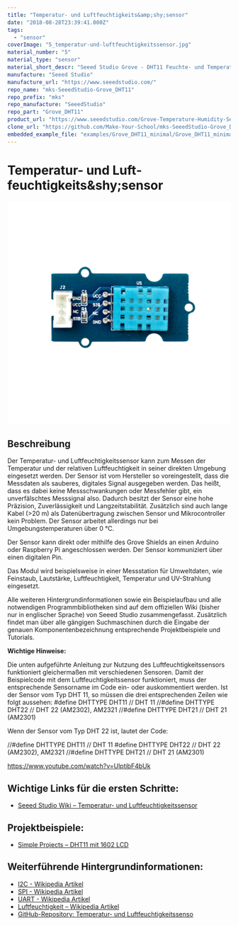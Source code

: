 ```yaml
---
title: "Temperatur- und Luft­feuchtigkeits&amp;shy;sensor"
date: "2018-08-28T23:39:41.000Z"
tags: 
  - "sensor"
coverImage: "5_temperatur-und-luftfeuchtigkeitssensor.jpg"
material_number: "5"
material_type: "sensor"
material_short_descr: "Seeed Studio Grove - DHT11 Feuchte- und Temperatursensor"
manufacture: "Seeed Studio"
manufacture_url: "https://www.seeedstudio.com/"
repo_name: "mks-SeeedStudio-Grove_DHT11"
repo_prefix: "mks"
repo_manufacture: "SeeedStudio"
repo_part: "Grove_DHT11"
product_url: "https://www.seeedstudio.com/Grove-Temperature-Humidity-Sensor-DHT11.html"
clone_url: "https://github.com/Make-Your-School/mks-SeeedStudio-Grove_DHT11.git"
embedded_example_file: "examples/Grove_DHT11_minimal/Grove_DHT11_minimal.ino"
---
```



# Temperatur- und Luft­feuchtigkeits&amp;shy;sensor

![Temperatur- und Luft­feuchtigkeits&amp;shy;sensor](./5_temperatur-und-luftfeuchtigkeitssensor.png)

## Beschreibung
Der Temperatur- und Luftfeuchtigkeitssensor kann zum Messen der Temperatur und der relativen Luftfeuchtigkeit in seiner direkten Umgebung eingesetzt werden. Der Sensor ist vom Hersteller so voreingestellt, dass die Messdaten als sauberes, digitales Signal ausgegeben werden. Das heißt, dass es dabei keine Messschwankungen oder Messfehler gibt, ein unverfälschtes Messsignal also. Dadurch besitzt der Sensor eine hohe Präzision, Zuverlässigkeit und Langzeitstabilität. Zusätzlich sind auch lange Kabel (>20 m) als Datenübertragung zwischen Sensor und Mikrocontroller kein Problem. Der Sensor arbeitet allerdings nur bei Umgebungstemperaturen über 0 °C.

Der Sensor kann direkt oder mithilfe des Grove Shields an einen Arduino oder Raspberry Pi angeschlossen werden. Der Sensor kommuniziert über einen digitalen Pin.

Das Modul wird beispielsweise in einer Messstation für Umweltdaten, wie Feinstaub, Lautstärke, Luftfeuchtigkeit, Temperatur und UV-Strahlung eingesetzt.

Alle weiteren Hintergrundinformationen sowie ein Beispielaufbau und alle notwendigen Programmbibliotheken sind auf dem offiziellen Wiki (bisher nur in englischer Sprache) von Seeed Studio zusammengefasst. Zusätzlich findet man über alle gängigen Suchmaschinen durch die Eingabe der genauen Komponentenbezeichnung entsprechende Projektbeispiele und Tutorials.

 

**Wichtige Hinweise:**

Die unten aufgeführte Anleitung zur Nutzung des Luftfeuchtigkeitssensors funktioniert gleichermaßen mit verschiedenen Sensoren. Damit der Beispielcode mit dem Luftfeuchtigkeitssensor funktioniert, muss der entsprechende Sensorname im Code ein- oder auskommentiert werden. Ist der Sensor vom Typ DHT 11, so müssen die drei entsprechenden Zeilen wie folgt aussehen: #define DHTTYPE DHT11   // DHT 11 //#define DHTTYPE DHT22   // DHT 22 (AM2302), AM2321 //#define DHTTYPE DHT21   // DHT 21 (AM2301)

Wenn der Sensor vom Typ DHT 22 ist, lautet der Code:

//#define DHTTYPE DHT11   // DHT 11 #define DHTTYPE DHT22   // DHT 22 (AM2302), AM2321 //#define DHTTYPE DHT21   // DHT 21 (AM2301)

<!-- infolist -->

<!-- infolists -->
https://www.youtube.com/watch?v=UlptibF4bUk

 

## Wichtige Links für die ersten Schritte:

- [Seeed Studio Wiki – Temperatur- und Luftfeuchtigkeitssensor](http://wiki.seeedstudio.com/Grove-TemperatureAndHumidity_Sensor/)

## Projektbeispiele:

- [Simple Projects – DHT11 mit 1602 LCD](https://simple-circuit.com/arduino-grove-dht11-sensor-1602-lcd/)

## Weiterführende Hintergrundinformationen:

- [I2C - Wikipedia Artikel](https://de.wikipedia.org/wiki/I%C2%B2C)
- [SPI - Wikipedia Artikel](https://de.wikipedia.org/wiki/Serial_Peripheral_Interface)
- [UART - Wikipedia Artikel](https://de.wikipedia.org/wiki/Universal_Asynchronous_Receiver_Transmitter)
- [Luftfeuchtigkeit – Wikipedia Artikel](https://de.wikipedia.org/wiki/Luftfeuchtigkeit#Relative_Luftfeuchtigkeit)
- [GitHub-Repository: Temperatur- und Luftfeuchtigkeitssenso](https://github.com/MakeYourSchool/5-Temperatur-und-Luftfeuchtigkeitssensor)



